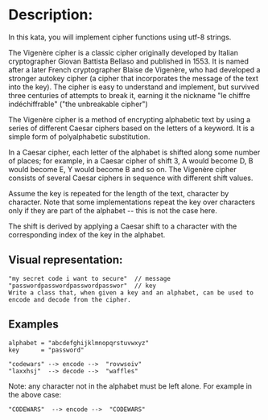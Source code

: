 # Description:
In this kata, you will implement cipher functions using utf-8 strings.

The Vigenère cipher is a classic cipher originally developed by Italian cryptographer Giovan Battista Bellaso and published in 1553. It is named after a later French cryptographer Blaise de Vigenère, who had developed a stronger autokey cipher (a cipher that incorporates the message of the text into the key). The cipher is easy to understand and implement, but survived three centuries of attempts to break it, earning it the nickname "le chiffre indéchiffrable" ("the unbreakable cipher")

The Vigenère cipher is a method of encrypting alphabetic text by using a series of different Caesar ciphers based on the letters of a keyword. It is a simple form of polyalphabetic substitution.

In a Caesar cipher, each letter of the alphabet is shifted along some number of places; for example, in a Caesar cipher of shift 3, A would become D, B would become E, Y would become B and so on. The Vigenère cipher consists of several Caesar ciphers in sequence with different shift values.

Assume the key is repeated for the length of the text, character by character. Note that some implementations repeat the key over characters only if they are part of the alphabet -- this is not the case here.

The shift is derived by applying a Caesar shift to a character with the corresponding index of the key in the alphabet.

## Visual representation:
```
"my secret code i want to secure"  // message
"passwordpasswordpasswordpasswor"  // key
Write a class that, when given a key and an alphabet, can be used to encode and decode from the cipher.
```

## Examples
```text
alphabet = "abcdefghijklmnopqrstuvwxyz"
key      = "password"

"codewars" --> encode -->  "rovwsoiv"
"laxxhsj"  --> decode -->  "waffles"
```

Note: any character not in the alphabet must be left alone. For example in the above case:

```
"CODEWARS"  --> encode -->  "CODEWARS"
```
